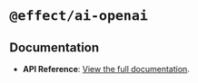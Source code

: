 # `@effect/ai-openai`

## Documentation

- **API Reference**: [View the full documentation](https://effect-ts.github.io/effect/docs/ai/ai-openai).
